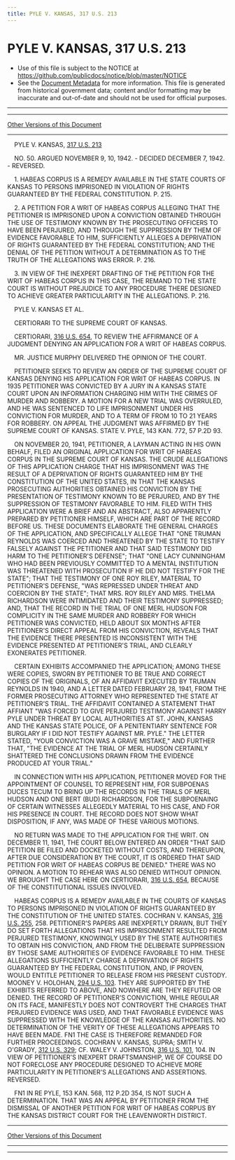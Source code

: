 ```yaml
---
title: PYLE V. KANSAS, 317 U.S. 213
---
```


# PYLE V. KANSAS, 317 U.S. 213

* Use of this file is subject to the NOTICE at https://github.com/publicdocs/notice/blob/master/NOTICE
* See the [Document Metadata](../../../index.md) for more information.
  This file is generated from historical government data; content and/or formatting may be inaccurate and out-of-date and should not be used for official purposes.

----------
----------

[Other Versions of this Document](https://publicdocs.github.io/go/links?ns=uslm-x&ref=%2Fus%2Fcourts%2Fscotus%2FusReporter%2F317%2F213)

----------

    PYLE V. KANSAS, [317 U.S. 213][/us/courts/scotus/usReporter/317/213]

    NO. 50.  ARGUED NOVEMBER 9, 10, 1942.  - DECIDED DECEMBER 7, 1942.  - REVERSED.

    1.  HABEAS CORPUS IS A REMEDY AVAILABLE IN THE STATE COURTS OF KANSAS TO PERSONS IMPRISONED IN VIOLATION OF RIGHTS GUARANTEED BY THE FEDERAL CONSTITUTION.  P. 215.

    2.  A PETITION FOR A WRIT OF HABEAS CORPUS ALLEGING THAT THE PETITIONER IS IMPRISONED UPON A CONVICTION OBTAINED THROUGH THE USE OF TESTIMONY KNOWN BY THE PROSECUTING OFFICERS TO HAVE BEEN PERJURED, AND THROUGH THE SUPPRESSION BY THEM OF EVIDENCE FAVORABLE TO HIM, SUFFICIENTLY ALLEGES A DEPRIVATION OF RIGHTS GUARANTEED BY THE FEDERAL CONSTITUTION; AND THE DENIAL OF THE PETITION WITHOUT A DETERMINATION AS TO THE TRUTH OF THE ALLEGATIONS WAS ERROR.  P. 216.

    3.  IN VIEW OF THE INEXPERT DRAFTING OF THE PETITION FOR THE WRIT OF HABEAS CORPUS IN THIS CASE, THE REMAND TO THE STATE COURT IS WITHOUT PREJUDICE TO ANY PROCEDURE THERE DESIGNED TO ACHIEVE GREATER PARTICULARITY IN THE ALLEGATIONS.  P. 216.

    PYLE V. KANSAS ET AL.

    CERTIORARI TO THE SUPREME COURT OF KANSAS.

    CERTIORARI, [316 U.S. 654][/us/courts/scotus/usReporter/316/654], TO REVIEW THE AFFIRMANCE OF A JUDGMENT DENYING AN APPLICATION FOR A WRIT OF HABEAS CORPUS.

    MR. JUSTICE MURPHY DELIVERED THE OPINION OF THE COURT.

    PETITIONER SEEKS TO REVIEW AN ORDER OF THE SUPREME COURT OF KANSAS DENYING HIS APPLICATION FOR WRIT OF HABEAS CORPUS.  IN 1935 PETITIONER WAS CONVICTED BY A JURY IN A KANSAS STATE COURT UPON AN INFORMATION CHARGING HIM WITH THE CRIMES OF MURDER AND ROBBERY.  A MOTION FOR A NEW TRIAL WAS OVERRULED, AND HE WAS SENTENCED TO LIFE IMPRISONMENT UNDER HIS CONVICTION FOR MURDER, AND TO A TERM OF FROM 10 TO 21 YEARS FOR ROBBERY.  ON APPEAL THE JUDGMENT WAS AFFIRMED BY THE SUPREME COURT OF KANSAS.  STATE V. PYLE, 143 KAN. 772, 57 P.2D 93.

    ON NOVEMBER 20, 1941, PETITIONER, A LAYMAN ACTING IN HIS OWN BEHALF, FILED AN ORIGINAL APPLICATION FOR WRIT OF HABEAS CORPUS IN THE SUPREME COURT OF KANSAS.  THE CRUDE ALLEGATIONS OF THIS APPLICATION CHARGE THAT HIS IMPRISONMENT WAS THE RESULT OF A DEPRIVATION OF RIGHTS GUARANTEED HIM BY THE CONSTITUTION OF THE UNITED STATES, IN THAT THE KANSAS PROSECUTING AUTHORITIES OBTAINED HIS CONVICTION BY THE PRESENTATION OF TESTIMONY KNOWN TO BE PERJURED, AND BY THE SUPPRESSION OF TESTIMONY FAVORABLE TO HIM.  FILED WITH THIS APPLICATION WERE A BRIEF AND AN ABSTRACT, ALSO APPARENTLY PREPARED BY PETITIONER HIMSELF, WHICH ARE PART OF THE RECORD BEFORE US.  THESE DOCUMENTS ELABORATE THE GENERAL CHARGES OF THE APPLICATION, AND SPECIFICALLY ALLEGE THAT "ONE TRUMAN REYNOLDS WAS COERCED AND THREATENED BY THE STATE TO TESTIFY FALSELY AGAINST THE PETITIONER AND THAT SAID TESTIMONY DID HARM TO THE PETITIONER'S DEFENSE"; THAT "ONE LACY CUNNINGHAM WHO HAD BEEN PREVIOUSLY COMMITTED TO A MENTAL INSTITUTION WAS THREATENED WITH PROSECUTION IF HE DID NOT TESTIFY FOR THE STATE"; THAT THE TESTIMONY OF ONE ROY RILEY, MATERIAL TO PETITIONER'S DEFENSE, "WAS REPRESSED UNDER THREAT AND COERCION BY THE STATE"; THAT MRS. ROY RILEY AND MRS. THELMA RICHARDSON WERE INTIMIDATED AND THEIR TESTIMONY SUPPRESSED; AND, THAT THE RECORD IN THE TRIAL OF ONE MERL HUDSON FOR COMPLICITY IN THE SAME MURDER AND ROBBERY FOR WHICH PETITIONER WAS CONVICTED, HELD ABOUT SIX MONTHS AFTER PETITIONER'S DIRECT APPEAL FROM HIS CONVICTION, REVEALS THAT THE EVIDENCE THERE PRESENTED IS INCONSISTENT WITH THE EVIDENCE PRESENTED AT PETITIONER'S TRIAL, AND CLEARLY EXONERATES PETITIONER.

    CERTAIN EXHIBITS ACCOMPANIED THE APPLICATION; AMONG THESE WERE COPIES, SWORN BY PETITIONER TO BE TRUE AND CORRECT COPIES OF THE ORIGINALS, OF AN AFFIDAVIT EXECUTED BY TRUMAN REYNOLDS IN 1940, AND A LETTER DATED FEBRUARY 28, 1941, FROM THE FORMER PROSECUTING ATTORNEY WHO REPRESENTED THE STATE AT PETITIONER'S TRIAL.  THE AFFIDAVIT CONTAINED A STATEMENT THAT AFFIANT "WAS FORCED TO GIVE PERJURED TESTIMONY AGAINST HARRY PYLE UNDER THREAT BY LOCAL AUTHORITIES AT ST. JOHN, KANSAS AND THE KANSAS STATE POLICE, OF A PENITENTIARY SENTENCE FOR BURGLARY IF I DID NOT TESTIFY AGAINST MR. PYLE."  THE LETTER STATED, "YOUR CONVICTION WAS A GRAVE MISTAKE," AND FURTHER THAT, "THE EVIDENCE AT THE TRIAL OF MERL HUDSON CERTAINLY SHATTERED THE CONCLUSIONS DRAWN FROM THE EVIDENCE PRODUCED AT YOUR TRIAL."

    IN CONNECTION WITH HIS APPLICATION, PETITIONER MOVED FOR THE APPOINTMENT OF COUNSEL TO REPRESENT HIM, FOR SUBPOENAS DUCES TECUM TO BRING UP THE RECORDS IN THE TRIALS OF MERL HUDSON AND ONE BERT (BUD) RICHARDSON, FOR THE SUBPOENAING OF CERTAIN WITNESSES ALLEGEDLY MATERIAL TO HIS CASE, AND FOR HIS PRESENCE IN COURT.  THE RECORD DOES NOT SHOW WHAT DISPOSITION, IF ANY, WAS MADE OF THESE VARIOUS MOTIONS.

    NO RETURN WAS MADE TO THE APPLICATION FOR THE WRIT.  ON DECEMBER 11, 1941, THE COURT BELOW ENTERED AN ORDER "THAT SAID PETITION BE FILED AND DOCKETED WITHOUT COSTS, AND THEREUPON, AFTER DUE CONSIDERATION BY THE COURT, IT IS ORDERED THAT SAID PETITION FOR WRIT OF HABEAS CORPUS BE DENIED."  THERE WAS NO OPINION.  A MOTION TO REHEAR WAS ALSO DENIED WITHOUT OPINION.  WE BROUGHT THE CASE HERE ON CERTIORARI, [316 U.S. 654][/us/courts/scotus/usReporter/316/654], BECAUSE OF THE CONSTITUTIONAL ISSUES INVOLVED.

    HABEAS CORPUS IS A REMEDY AVAILABLE IN THE COURTS OF KANSAS TO PERSONS IMPRISONED IN VIOLATION OF RIGHTS GUARANTEED BY THE CONSTITUTION OF THE UNITED STATES.  COCHRAN V. KANSAS, [316 U.S. 255][/us/courts/scotus/usReporter/316/255], 258.  PETITIONER'S PAPERS ARE INEXPERTLY DRAWN, BUT THEY DO SET FORTH ALLEGATIONS THAT HIS IMPRISONMENT RESULTED FROM PERJURED TESTIMONY, KNOWINGLY USED BY THE STATE AUTHORITIES TO OBTAIN HIS CONVICTION, AND FROM THE DELIBERATE SUPPRESSION BY THOSE SAME AUTHORITIES OF EVIDENCE FAVORABLE TO HIM.  THESE ALLEGATIONS SUFFICIENTLY CHARGE A DEPRIVATION OF RIGHTS GUARANTEED BY THE FEDERAL CONSTITUTION, AND, IF PROVEN, WOULD ENTITLE PETITIONER TO RELEASE FROM HIS PRESENT CUSTODY.  MOONEY V. HOLOHAN, [294 U.S. 103][/us/courts/scotus/usReporter/294/103].  THEY ARE SUPPORTED BY THE EXHIBITS REFERRED TO ABOVE, AND NOWHERE ARE THEY REFUTED OR DENIED.  THE RECORD OF PETITIONER'S CONVICTION, WHILE REGULAR ON ITS FACE, MANIFESTLY DOES NOT CONTROVERT THE CHARGES THAT PERJURED EVIDENCE WAS USED, AND THAT FAVORABLE EVIDENCE WAS SUPPRESSED WITH THE KNOWLEDGE OF THE KANSAS AUTHORITIES.  NO DETERMINATION OF THE VERITY OF THESE ALLEGATIONS APPEARS TO HAVE BEEN MADE.  FN1  THE CASE IS THEREFORE REMANDED FOR FURTHER PROCEEDINGS.  COCHRAN V. KANSAS, SUPRA; SMITH V. O'GRADY, [312 U.S. 329][/us/courts/scotus/usReporter/312/329]; CF. WALEY V. JOHNSTON, [316 U.S. 101][/us/courts/scotus/usReporter/316/101], 104.  IN VIEW OF PETITIONER'S INEXPERT DRAFTSMANSHIP, WE OF COURSE DO NOT FORECLOSE ANY PROCEDURE DESIGNED TO ACHIEVE MORE PARTICULARITY IN PETITIONER'S ALLEGATIONS AND ASSERTIONS.  REVERSED.

    FN1  IN RE PYLE, 153 KAN. 568, 112 P.2D 354, IS NOT SUCH A DETERMINATION.  THAT WAS AN APPEAL BY PETITIONER FROM THE DISMISSAL OF ANOTHER PETITION FOR WRIT OF HABEAS CORPUS BY THE KANSAS DISTRICT COURT FOR THE LEAVENWORTH DISTRICT.

----------

[Other Versions of this Document](https://publicdocs.github.io/go/links?ns=uslm-x&ref=%2Fus%2Fcourts%2Fscotus%2FusReporter%2F317%2F213)

----------
----------

[/us/courts/scotus/usReporter/317/213]: https://publicdocs.github.io/go/links?ns=uslm-x&ref=%2Fus%2Fcourts%2Fscotus%2FusReporter%2F317%2F213
[/us/courts/scotus/usReporter/316/654]: https://publicdocs.github.io/go/links?ns=uslm-x&ref=%2Fus%2Fcourts%2Fscotus%2FusReporter%2F316%2F654
[/us/courts/scotus/usReporter/316/654]: https://publicdocs.github.io/go/links?ns=uslm-x&ref=%2Fus%2Fcourts%2Fscotus%2FusReporter%2F316%2F654
[/us/courts/scotus/usReporter/316/255]: https://publicdocs.github.io/go/links?ns=uslm-x&ref=%2Fus%2Fcourts%2Fscotus%2FusReporter%2F316%2F255
[/us/courts/scotus/usReporter/294/103]: https://publicdocs.github.io/go/links?ns=uslm-x&ref=%2Fus%2Fcourts%2Fscotus%2FusReporter%2F294%2F103
[/us/courts/scotus/usReporter/312/329]: https://publicdocs.github.io/go/links?ns=uslm-x&ref=%2Fus%2Fcourts%2Fscotus%2FusReporter%2F312%2F329
[/us/courts/scotus/usReporter/316/101]: https://publicdocs.github.io/go/links?ns=uslm-x&ref=%2Fus%2Fcourts%2Fscotus%2FusReporter%2F316%2F101


